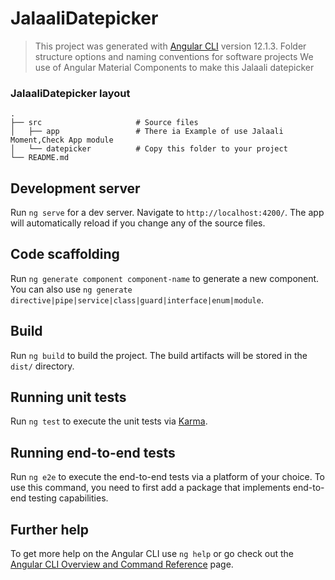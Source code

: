 JalaaliDatepicker
============================
> This project was generated with [Angular CLI](https://github.com/angular/angular-cli) version 12.1.3.
> Folder structure options and naming conventions for software projects
> We use of Angular Material Components to make this Jalaali datepicker 

### JalaaliDatepicker layout

    .
    ├── src                     # Source files 
    │   ├── app                 # There ia Example of use Jalaali Moment,Check App module
    │   └── datepicker          # Copy this folder to your project
    └── README.md



## Development server

Run `ng serve` for a dev server. Navigate to `http://localhost:4200/`. The app will automatically reload if you change any of the source files.

## Code scaffolding

Run `ng generate component component-name` to generate a new component. You can also use `ng generate directive|pipe|service|class|guard|interface|enum|module`.

## Build

Run `ng build` to build the project. The build artifacts will be stored in the `dist/` directory.

## Running unit tests

Run `ng test` to execute the unit tests via [Karma](https://karma-runner.github.io).

## Running end-to-end tests

Run `ng e2e` to execute the end-to-end tests via a platform of your choice. To use this command, you need to first add a package that implements end-to-end testing capabilities.

## Further help

To get more help on the Angular CLI use `ng help` or go check out the [Angular CLI Overview and Command Reference](https://angular.io/cli) page.
